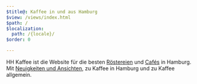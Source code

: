 ```yaml
---
$title@: Kaffee in und aus Hamburg
$view: /views/index.html
$path: /
$localization:
  path: /{locale}/
$order: 0

---
```

HH Kaffee ist die Website für die besten [Röstereien]([url('/content/pages/roasters.md')]) und [Cafés]([url('/content/pages/cafes.md')]) in Hamburg. Mit [Neuigkeiten und Ansichten]([url('/content/pages/posts.md')]), zu Kaffee in Hamburg und zu Kaffee allgemein.
